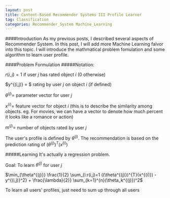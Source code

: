```yaml
---
layout: post
title: Content-Based Recommender Systems III Profile Learner
tag: Classification 
categories: Recommender_System Machine_Learning
---
```


####Introduction
As my previous posts, I described several aspects of Recommender System. In this post, I will add more Machine Learning falvor into this topic. I will introduce the mathmatical problem fomulation and some algorithm to learn user profile.

####Problem Formulation
#####Notation:

$r(i,j) = 1$ if user $j$ has rated object $i$ (0 otherwise)

$y^{(i,j)} = $ rating by user $j$ on object $i$ (if defined)

$\theta^{(j)} =$ parameter vector for user $j$ 

$x^{(i)} =$ feature vector for object $i$ (this is to describe the similarity among objects. eg. For movies, we can have a vector to denote how much percent it looks like a romance or action)

$m^{(j)} =$ number of objects rated by user $j$

The user's profile is defined by $\theta^{(j)}$. The recommendation is based on the prediction rating of $(\theta^{(j)})^{T} (x^{(i)})$

#####Learning
It's actually a regression problem.

Goal: To learn $\theta^{(j)}$ for user $j$

$\min_{\theta^{(j)}} \frac{1}{2} \sum_{i:r(i,j)=1 ((\theta^{(j)})^{T}(x^{(i)}) - y^{(i,j)}^2} + \frac{\lambda}{2}} \sum_{k=1}^{n}(\theta_k^{(j)})^2$

To learn all users' profiles, just need to sum up through all users


